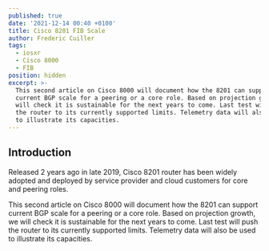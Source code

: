 ```yaml
---
published: true
date: '2021-12-14 00:40 +0100'
title: Cisco 8201 FIB Scale
author: Frederic Cuiller
tags:
  - iosxr
  - Cisco 8000
  - FIB
position: hidden
excerpt: >-
  This second article on Cisco 8000 will document how the 8201 can support
  current BGP scale for a peering or a core role. Based on projection growth, we
  will check it is sustainable for the next years to come. Last test will push
  the router to its currently supported limits. Telemetry data will also be used
  to illustrate its capacities.
---
```

## Introduction
Released 2 years ago in late 2019, Cisco 8201 router has been widely adopted and deployed by service provider and cloud customers for core and peering roles.  

This second article on Cisco 8000 will document how the 8201 can support current BGP scale for a peering or a core role. Based on projection growth, we will check it is sustainable for the next years to come. Last test will push the router to its currently supported limits. Telemetry data will also be used to illustrate its capacities.

